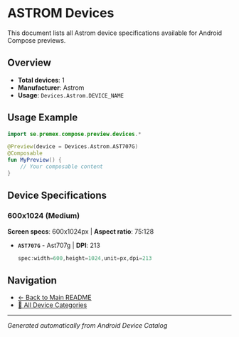 # ASTROM Devices

This document lists all Astrom device specifications available for Android Compose previews.

## Overview

- **Total devices**: 1
- **Manufacturer**: Astrom
- **Usage**: `Devices.Astrom.DEVICE_NAME`

## Usage Example

```kotlin
import se.premex.compose.preview.devices.*

@Preview(device = Devices.Astrom.AST707G)
@Composable
fun MyPreview() {
    // Your composable content
}
```

## Device Specifications

### 600x1024 (Medium)

**Screen specs**: 600x1024px | **Aspect ratio**: 75:128

- **`AST707G`** - Ast707g | **DPI**: 213
  ```kotlin
  spec:width=600,height=1024,unit=px,dpi=213
  ```

## Navigation

- [← Back to Main README](../../README.md)
- [📱 All Device Categories](../README.md)

---
*Generated automatically from Android Device Catalog*
